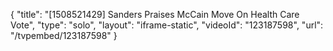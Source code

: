 {
    "title": "[1508521429] Sanders Praises McCain Move On Health Care Vote",
    "type": "solo",
    "layout": "iframe-static",
    "videoId": "123187598",
    "url": "\/tvpembed\/123187598"
}
